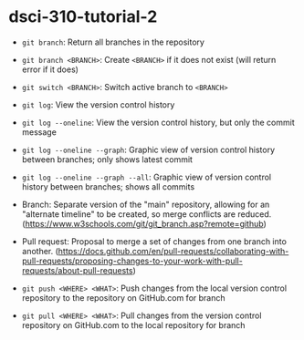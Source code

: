 # dsci-310-tutorial-2

- `git branch`: Return all branches in the repository
- `git branch <BRANCH>`: Create `<BRANCH>` if it does not exist (will return error if it does)
- `git switch <BRANCH>`: Switch active branch to `<BRANCH>`
- `git log`: View the version control history
- `git log --oneline`: View the version control history, but only the commit message
- `git log --oneline --graph`: Graphic view of version control history between branches; only shows latest commit
- `git log --oneline --graph --all`: Graphic view of version control history between branches; shows all commits

- Branch: Separate version of the "main" repository, allowing for an "alternate timeline" to be created, so merge conflicts are reduced. (https://www.w3schools.com/git/git_branch.asp?remote=github)
- Pull request: Proposal to merge a set of changes from one branch into another. (https://docs.github.com/en/pull-requests/collaborating-with-pull-requests/proposing-changes-to-your-work-with-pull-requests/about-pull-requests)

- `git push <WHERE> <WHAT>`: Push changes from the local version control repository to the <WHERE> repository on GitHub.com for branch <WHAT>
- `git pull <WHERE> <WHAT>`: Pull changes from the <WHERE> version control repository on GitHub.com to the local repository for branch <WHAT>
